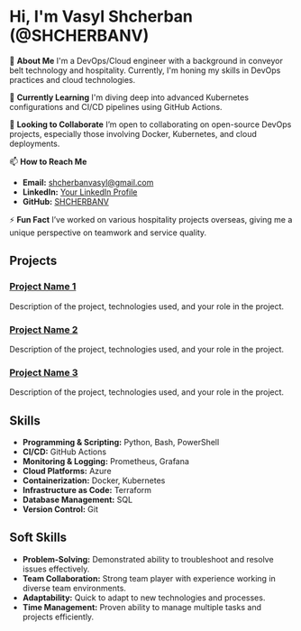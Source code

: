 # Hi, I'm Vasyl Shcherban (@SHCHERBANV)

👋 **About Me**
I'm a DevOps/Cloud engineer with a background in conveyor belt technology and hospitality. Currently, I'm honing my skills in DevOps practices and cloud technologies.

🌱 **Currently Learning**
I'm diving deep into advanced Kubernetes configurations and CI/CD pipelines using GitHub Actions.

🤝 **Looking to Collaborate**
I’m open to collaborating on open-source DevOps projects, especially those involving Docker, Kubernetes, and cloud deployments.

📫 **How to Reach Me**
- **Email:** [shcherbanvasyl@gmail.com](mailto:shcherbanvasyl@gmail.com)
- **LinkedIn:** [Your LinkedIn Profile](https://www.linkedin.com/in/)
- **GitHub:** [SHCHERBANV](https://github.com/SHCHERBANV)

⚡ **Fun Fact**
I’ve worked on various hospitality projects overseas, giving me a unique perspective on teamwork and service quality.

## Projects

### [Project Name 1](https://github.com/SHCHERBANV/project-1)
Description of the project, technologies used, and your role in the project.

### [Project Name 2](https://github.com/SHCHERBANV/project-2)
Description of the project, technologies used, and your role in the project.

### [Project Name 3](https://github.com/SHCHERBANV/project-3)
Description of the project, technologies used, and your role in the project.



## Skills

- **Programming & Scripting:** Python, Bash, PowerShell
- **CI/CD:**  GitHub Actions
- **Monitoring & Logging:** Prometheus, Grafana
- **Cloud Platforms:** Azure
- **Containerization:** Docker, Kubernetes
- **Infrastructure as Code:** Terraform
- **Database Management:** SQL
- **Version Control:** Git

## Soft Skills

- **Problem-Solving:** Demonstrated ability to troubleshoot and resolve issues effectively.
- **Team Collaboration:** Strong team player with experience working in diverse team environments.
- **Adaptability:** Quick to adapt to new technologies and processes.
- **Time Management:** Proven ability to manage multiple tasks and projects efficiently.
